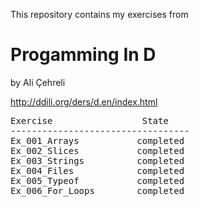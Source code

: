 This repository contains my exercises from 
# Progamming In D
 by Ali Çehreli

<a>http://ddili.org/ders/d.en/index.html</a>

<pre>
Exercise                 State
----------------------------------
Ex_001_Arrays           completed
Ex_002_Slices           completed
Ex_003_Strings          completed
Ex_004_Files            completed
Ex_005_Typeof           completed
Ex_006_For_Loops        completed

</pre>
